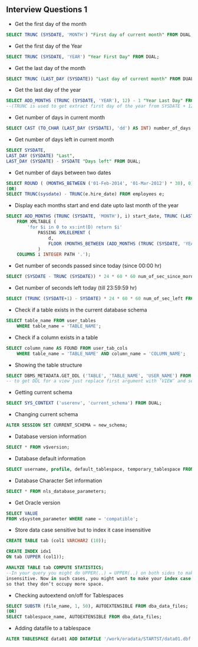 ## Interview Questions 1

- Get the first day of the month

```sql
SELECT TRUNC (SYSDATE, 'MONTH') "First day of current month" FROM DUAL;
```

- Get the first day of the Year

```sql
SELECT TRUNC (SYSDATE, 'YEAR') "Year First Day" FROM DUAL;
```

- Get the last day of the month

```sql
SELECT TRUNC (LAST_DAY (SYSDATE)) "Last day of current month" FROM DUAL;
```

- Get the last day of the year

```sql
SELECT ADD_MONTHS (TRUNC (SYSDATE, 'YEAR'), 12) - 1 "Year Last Day" FROM DUAL
--(TRUNC is used to get extract first day of the year from SYSDATE + 12 months = 1st Jan next year) - 1 day
```

- Get number of days in current month

```sql
SELECT CAST (TO_CHAR (LAST_DAY (SYSDATE), 'dd') AS INT) number_of_days FROM DUAL;
```

- Get number of days left in current month

```sql
SELECT SYSDATE,
LAST_DAY (SYSDATE) "Last",
LAST_DAY (SYSDATE) - SYSDATE "Days left" FROM DUAL;
```

- Get number of days between two dates

```sql
SELECT ROUND ( (MONTHS_BETWEEN ('01-Feb-2014', '01-Mar-2012') * 30), 0) num_of_days FROM DUAL;
(OR)
SELECT TRUNC(sysdate) - TRUNC(e.hire_date) FROM employees e;
```

- Display each months start and end date upto last month of the year

```sql
SELECT ADD_MONTHS (TRUNC (SYSDATE, 'MONTH'), i) start_date, TRUNC (LAST_DAY (ADD_MONTHS (SYSDATE, i))) end_date
    FROM XMLTABLE (
        'for $i in 0 to xs:int(D) return $i'
            PASSING XMLELEMENT (
                d,
                FLOOR (MONTHS_BETWEEN (ADD_MONTHS (TRUNC (SYSDATE, 'YEAR') - 1, 12), SYSDATE))
            )
    COLUMNS i INTEGER PATH '.');
```

- Get number of seconds passed since today (since 00:00 hr)

```sql
SELECT (SYSDATE - TRUNC (SYSDATE)) * 24 * 60 * 60 num_of_sec_since_morning FROM DUAL;
```

- Get number of seconds left today (till 23:59:59 hr)

```sql
SELECT (TRUNC (SYSDATE+1) - SYSDATE) * 24 * 60 * 60 num_of_sec_left FROM DUAL;
```

- Check if a table exists in the current database schema

```sql
SELECT table_name FROM user_tables
    WHERE table_name = 'TABLE_NAME';
```

- Check if a column exists in a table

```sql
SELECT column_name AS FOUND FROM user_tab_cols
    WHERE table_name = 'TABLE_NAME' AND column_name = 'COLUMN_NAME';
```

- Showing the table structure

```sql
SELECT DBMS_METADATA.GET_DDL ('TABLE', 'TABLE_NAME', 'USER_NAME') FROM DUAL;
-- to get DDL for a view just replace first argument with ‘VIEW’ and second with your view name and so.
```

- Getting current schema

```sql
SELECT SYS_CONTEXT ('userenv', 'current_schema') FROM DUAL;
```

- Changing current schema

```sql
ALTER SESSION SET CURRENT_SCHEMA = new_schema;
```

- Database version information

```sql
SELECT * FROM v$version;
```

- Database default information

```sql
SELECT username, profile, default_tablespace, temporary_tablespace FROM dba_users;
```

- Database Character Set information

```sql
SELECT * FROM nls_database_parameters;
```

- Get Oracle version

```sql
SELECT VALUE
FROM v$system_parameter WHERE name = 'compatible';
```

- Store data case sensitive but to index it case insensitive

```sql
CREATE TABLE tab (col1 VARCHAR2 (10));

CREATE INDEX idx1
ON tab (UPPER (col1));

ANALYZE TABLE tab COMPUTE STATISTICS;
--In your query you might do UPPER(..) = UPPER(..) on both sides to make it case
insensitive. Now in such cases, you might want to make your index case insensitive
so that they don’t occupy more space.
```

- Checking autoextend on/off for Tablespaces

```sql
SELECT SUBSTR (file_name, 1, 50), AUTOEXTENSIBLE FROM dba_data_files;
(OR)
SELECT tablespace_name, AUTOEXTENSIBLE FROM dba_data_files;
```

- Adding datafile to a tablespace

```sql
ALTER TABLESPACE data01 ADD DATAFILE '/work/oradata/STARTST/data01.dbf'SIZE 1000M AUTOEXTEND OFF;
```